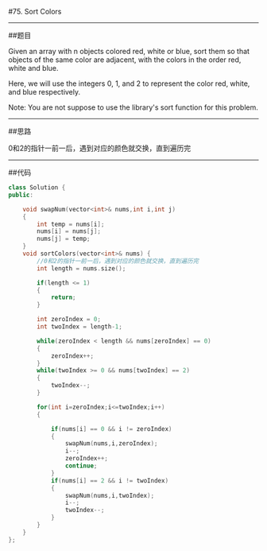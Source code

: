 #75. Sort Colors

------

##题目

Given an array with n objects colored red, white or blue, sort them so that objects of the same color are adjacent, with the colors in the order red, white and blue.

Here, we will use the integers 0, 1, and 2 to represent the color red, white, and blue respectively.

Note:
You are not suppose to use the library's sort function for this problem.

------

##思路

0和2的指针一前一后，遇到对应的颜色就交换，直到遍历完

------

##代码

```cpp
class Solution {
public:

    void swapNum(vector<int>& nums,int i,int j)
    {
        int temp = nums[i];
        nums[i] = nums[j];
        nums[j] = temp;
    }
    void sortColors(vector<int>& nums) {
        //0和2的指针一前一后，遇到对应的颜色就交换，直到遍历完
        int length = nums.size();

        if(length <= 1)
        {
            return;
        }

        int zeroIndex = 0;
        int twoIndex = length-1;

        while(zeroIndex < length && nums[zeroIndex] == 0)
        {
            zeroIndex++;
        }
        while(twoIndex >= 0 && nums[twoIndex] == 2)
        {
            twoIndex--;
        }

        for(int i=zeroIndex;i<=twoIndex;i++)
        {

            if(nums[i] == 0 && i != zeroIndex)
            {
                swapNum(nums,i,zeroIndex);
                i--;
                zeroIndex++;
                continue;
            }
            if(nums[i] == 2 && i != twoIndex)
            {
                swapNum(nums,i,twoIndex);
                i--;
                twoIndex--;
            }
        }
    }
};
```